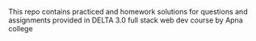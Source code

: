 <p>This repo contains practiced and homework solutions for questions and assignments provided in DELTA 3.0 full stack web dev course by Apna college </p>
